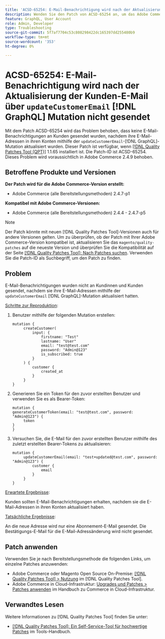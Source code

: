 ```yaml
---
title: 'ACSD-65254: E-Mail-Benachrichtigung wird nach der Aktualisierung der Kunden-E-Mail über updateCustomerEmail. [!DNL GraphQL]  nicht gesendet'
description: Wenden Sie den Patch von ACSD-65254 an, um das Adobe Commerce-Problem zu beheben, bei dem E-Mail-Benachrichtigungen an Kunden gesendet wurden, nachdem sie ihre E-Mail-Adressen in ihren Konten mit der Mutation updateCustomerEmail [!DNL GraphQL]  aktualisiert hatten.
feature: GraphQL, User Account
role: Admin, Developer
type: Troubleshooting
source-git-commit: 5f7af7704c53c808298422dc165397dd255480b9
workflow-type: tm+mt
source-wordcount: '353'
ht-degree: 0%

---
```



# ACSD-65254: E-Mail-Benachrichtigung wird nach der Aktualisierung der Kunden-E-Mail über `updateCustomerEmail` [!DNL GraphQL] Mutation nicht gesendet

Mit dem Patch ACSD-65254 wird das Problem behoben, dass keine E-Mail-Benachrichtigungen an Kunden gesendet wurden, nachdem ihre E-Mail-Adressen in ihren Konten mithilfe der `updateCustomerEmail`-[!DNL GraphQL]-Mutation aktualisiert wurden. Dieser Patch ist verfügbar, wenn [[!DNL Quality Patches Tool (QPT)]](/help/tools/quality-patches-tool/quality-patches-tool-to-self-serve-quality-patches.md) 1.1.65 installiert ist. Die Patch-ID ist ACSD-65254. Dieses Problem wird voraussichtlich in Adobe Commerce 2.4.9 behoben.

## Betroffene Produkte und Versionen

**Der Patch wird für die Adobe Commerce-Version erstellt:**

* Adobe Commerce (alle Bereitstellungsmethoden) 2.4.7-p1

**Kompatibel mit Adobe Commerce-Versionen:**

* Adobe Commerce (alle Bereitstellungsmethoden) 2.4.4 - 2.4.7-p5

>[!NOTE]
>
>Der Patch könnte mit neuen [!DNL Quality Patches Tool]-Versionen auch für andere Versionen gelten. Um zu überprüfen, ob der Patch mit Ihrer Adobe Commerce-Version kompatibel ist, aktualisieren Sie das `magento/quality-patches` auf die neueste Version und überprüfen Sie die Kompatibilität auf der Seite [[!DNL Quality Patches Tool]: Nach Patches suchen](https://experienceleague.adobe.com/tools/commerce-quality-patches/index.html). Verwenden Sie die Patch-ID als Suchbegriff, um den Patch zu finden.

## Problem

E-Mail-Benachrichtigungen wurden nicht an Kundinnen und Kunden gesendet, nachdem sie ihre E-Mail-Adressen mithilfe der `updateCustomerEmail` [!DNL GraphQL]-Mutation aktualisiert hatten.

<u>Schritte zur Reproduktion</u>:

1. Benutzer mithilfe der folgenden Mutation erstellen:

   ```
   mutation {
   	    createCustomer(
   		    input: {
   			    firstname: "Test"
   			    lastname: "User"
   			    email: "test@test.com"
   			    password: "Admin@123"
   			    is_subscribed: true
   		    }
   	    ) {
   		    customer {
   			    created_at
   		    }
   	    }
   }
   ```

1. Generieren Sie ein Token für den zuvor erstellten Benutzer und verwenden Sie es als Bearer-Token:

   ```
   mutation {
   generateCustomerToken(email: "test@test.com", password: "Admin@123") {
   	    token
   }
   }
   ```

1. Versuchen Sie, die E-Mail für den zuvor erstellten Benutzer mithilfe des zuletzt erstellten Bearer-Tokens zu aktualisieren:

   ```
   mutation {
   	    updateCustomerEmail(email: "test+updated@test.com", password: "Admin@123") {
   		    customer {
   			    email
   		    }
   	    }
   }
   ```

<u>Erwartete Ergebnisse</u>:

Kunden sollten E-Mail-Benachrichtigungen erhalten, nachdem sie die E-Mail-Adressen in ihren Konten aktualisiert haben.

<u>Tatsächliche Ergebnisse</u>:

An die neue Adresse wird nur eine Abonnement-E-Mail gesendet. Die Bestätigungs-E-Mail für die E-Mail-Adressänderung wird nicht gesendet.

## Patch anwenden

Verwenden Sie je nach Bereitstellungsmethode die folgenden Links, um einzelne Patches anzuwenden:

* Adobe Commerce oder Magento Open Source On-Premise: [[!DNL Quality Patches Tool] > Nutzung](/help/tools/quality-patches-tool/usage.md) im [!DNL Quality Patches Tool].
* Adobe Commerce in Cloud-Infrastruktur: [Upgrades und Patches > Patches anwenden](https://experienceleague.adobe.com/docs/commerce-cloud-service/user-guide/develop/upgrade/apply-patches.html) im Handbuch zu Commerce in Cloud-Infrastruktur.

## Verwandtes Lesen

Weitere Informationen zu [!DNL Quality Patches Tool] finden Sie unter:

* [[!DNL Quality Patches Tool]: Ein Self-Service-Tool für hochwertige Patches](/help/tools/quality-patches-tool/quality-patches-tool-to-self-serve-quality-patches.md) im Tools-Handbuch.
